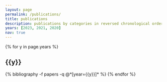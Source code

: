 ```yaml
---
layout: page
permalink: /publications/
title: publications
description: publications by categories in reversed chronological order. generated by jekyll-scholar.
years: [2023, 2021, 2020]
nav: true
---
```


<div class="publications">

{% for y in page.years %}
  <h2 class="year">{{y}}</h2>
  {% bibliography -f papers -q @*[year={{y}}]* %}
{% endfor %}

</div>
